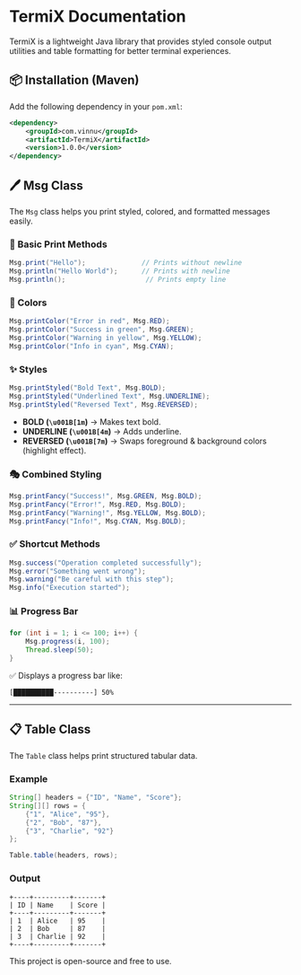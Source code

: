 # TermiX Documentation

TermiX is a lightweight Java library that provides styled console output utilities and table formatting for better terminal experiences.

## 📦 Installation (Maven)

Add the following dependency in your `pom.xml`:

```xml
<dependency>
    <groupId>com.vinnu</groupId>
    <artifactId>TermiX</artifactId>
    <version>1.0.0</version>
</dependency>
```

## 🖊 Msg Class

The `Msg` class helps you print styled, colored, and formatted messages easily.

### 🔹 Basic Print Methods

```java
Msg.print("Hello");              // Prints without newline
Msg.println("Hello World");      // Prints with newline
Msg.println();                    // Prints empty line
```

### 🎨 Colors

```java
Msg.printColor("Error in red", Msg.RED);
Msg.printColor("Success in green", Msg.GREEN);
Msg.printColor("Warning in yellow", Msg.YELLOW);
Msg.printColor("Info in cyan", Msg.CYAN);
```

### ✨ Styles

```java
Msg.printStyled("Bold Text", Msg.BOLD);
Msg.printStyled("Underlined Text", Msg.UNDERLINE);
Msg.printStyled("Reversed Text", Msg.REVERSED);
```

* **BOLD (`\u001B[1m`)** → Makes text bold.
* **UNDERLINE (`\u001B[4m`)** → Adds underline.
* **REVERSED (`\u001B[7m`)** → Swaps foreground & background colors (highlight effect).

### 🎭 Combined Styling

```java
Msg.printFancy("Success!", Msg.GREEN, Msg.BOLD);
Msg.printFancy("Error!", Msg.RED, Msg.BOLD);
Msg.printFancy("Warning!", Msg.YELLOW, Msg.BOLD);
Msg.printFancy("Info!", Msg.CYAN, Msg.BOLD);
```

### ✅ Shortcut Methods

```java
Msg.success("Operation completed successfully");
Msg.error("Something went wrong");
Msg.warning("Be careful with this step");
Msg.info("Execution started");
```

### 📊 Progress Bar

```java
for (int i = 1; i <= 100; i++) {
    Msg.progress(i, 100);
    Thread.sleep(50);
}
```

✅ Displays a progress bar like:

```
[██████████----------] 50%
```

---

## 📋 Table Class

The `Table` class helps print structured tabular data.

### Example

```java
String[] headers = {"ID", "Name", "Score"};
String[][] rows = {
    {"1", "Alice", "95"},
    {"2", "Bob", "87"},
    {"3", "Charlie", "92"}
};

Table.table(headers, rows);
```

### Output

```
+----+---------+-------+
| ID | Name    | Score |
+----+---------+-------+
| 1  | Alice   | 95    |
| 2  | Bob     | 87    |
| 3  | Charlie | 92    |
+----+---------+-------+
```

This project is open-source and free to use.
